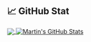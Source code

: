 ## &#x1f4c8; GitHub Stat

<a href="https://github.com/Minori-ty/Minori-ty">

  <img align="center" src="https://github-readme-stats.vercel.app/api/top-langs/?username=fangzesheng&hide=css,html&title_color=ffffff&text_color=c9cacc&icon_color=00bdfe&bg_color=1d1f21" />

</a>

<a href="https://github.com/Minori-ty/Minori-ty">

  <img align="center" src="https://github-readme-stats.vercel.app/api?username=fangzesheng&show_icons=true&line_height=27&count_private=true&title_color=ffffff&text_color=c9cacc&icon_color=00bdfe&bg_color=1d1f21" alt="Martin's GitHub Stats" />

</a>
